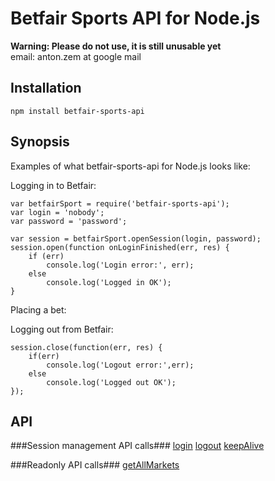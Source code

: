 Betfair Sports API for Node.js
===========================

**Warning: Please do not use, it is still unusable yet**<br>
email: anton.zem at google mail

Installation
------------

    npm install betfair-sports-api

Synopsis
--------

Examples of what betfair-sports-api for Node.js looks like:

Logging in to Betfair:
    
    var betfairSport = require('betfair-sports-api');
    var login = 'nobody';
    var password = 'password';

    var session = betfairSport.openSession(login, password);
    session.open(function onLoginFinished(err, res) {
        if (err) 
            console.log('Login error:', err);
        else
            console.log('Logged in OK');
    }

Placing a bet:

Logging out from Betfair:

    session.close(function(err, res) {
        if(err)
            console.log('Logout error:',err);
        else
            console.log('Logged out OK');
    });
 
API
---

###Session management API calls###
<a href=#>login</a> 
<a href=#>logout</a> 
<a href=#>keepAlive</a>

###Readonly API calls###
<a href=#>getAllMarkets</a>

    




